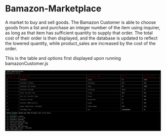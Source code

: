 # Bamazon-Marketplace
A market to buy and sell goods. The Bamazon Customer is able to choose goods from a list and purchase an integer number of the item using inquirer, as long as that item has sufficient quantity to supply that order. The total cost of their order is then displayed, and the database is updated to reflect the lowered quantity, while product_sales are increased by the cost of the order.

This is the table and options first displayed upon running bamazonCustomer.js

![initialScreen Example](assets/screenshots/initialScreen.PNG)
